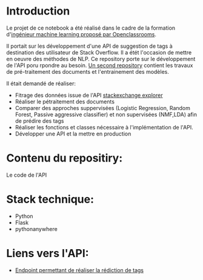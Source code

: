 # Introduction

Le projet de ce notebook a été réalisé dans le cadre de la formation d'[ingénieur machine learning proposé par Openclassrooms](https://openclassrooms.com/fr/paths/148-ingenieur-machine-learning).


Il portait sur les développement d'une API de suggestion de tags à destination des utilisateur de Stack Overflow. 
Il a étét l'occasion de mettre en oeuvre des méthodes de NLP. Ce repository porte sur le développement de l'API poru rpondre au besoin. 
[Un second repository](https://github.com/ousmal/Openclassrooms_P5_Categoriser_Questions) contient les travaux de pré-traitement des documents et l'entrainement des modèles.

Il était demandé de réaliser:

- Fitrage des données issue de l'API [stackexchange explorer](https://data.stackexchange.com/stackoverflow/query/new)
- Réaliser le pétraitement des documents
- Comparer des approches suppervisées (Logistic Regression, Random Forest, Passive aggressive classifier) et non supervisées (NMF,LDA) afin de prédire des tags
- Réaliser les fonctions et classes nécessaire à l'implémentation de l'API.
- Développer une API et la mettre en production

# Contenu du repositiry:
 
 Le code de l'API

# Stack technique:

- Python
- Flask
- pythonanywhere

# Liens vers l'API:

- [Endpoint permettant de réaliser la rédiction de tags](http://loousmane.pythonanywhere.com/)
